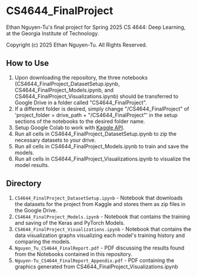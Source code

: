 # CS4644_FinalProject

Ethan Nguyen-Tu's final project for Spring 2025 CS 4644: Deep Learning, at the Georgia Institute of Technology.

Copyright (c) 2025 Ethan Nguyen-Tu. All Rights Reserved.

## How to Use

1. Upon downloading the repository, the three notebooks (CS4644_FinalProject_DatasetSetup.ipynb, CS4644_FinalProject_Models.ipynb, and CS4644_FinalProject_Visualizations.ipynb) should be transferred to Google Drive in a folder called "CS4644_FinalProject".
2. If a different folder is desired, simply change "/CS4644_FinalProject" of 'project_folder = drive_path + "/CS4644_FinalProject"' in the setup sections of the notebooks to the desired folder name.
3. Setup Google Colab to work with [Kaggle API](https://www.kaggle.com/docs/api).
4. Run all cells in CS4644_FinalProject_DatasetSetup.ipynb to zip the necessary datasets to your drive.
5. Run all cells in CS4644_FinalProject_Models.ipynb to train and save the models.
6. Run all cells in CS4644_FinalProject_Visualizations.ipynb to visualize the model results.

## Directory

1. `CS4644_FinalProject_DatasetSetup.ipynb` - Notebook that downloads the datasets for the project from Kaggle and stores them as zip files in the Google Drive.
2. `CS4644_FinalProject_Models.ipynb` - Notebook that contains the training and saving of the Keras and PyTorch Models.
3. `CS4644_FinalProject_Visualizations.ipynb` - Notebook that contains the data visualization graphs visualizing each model's training history and comparing the models.
4. `Nguyen_Tu_CS4644_FinalReport.pdf` - PDF discussing the results found from the Notebooks contained in this repository.
5. `Nguyen-Tu_CS4644_FinalReport_Appendix.pdf` - PDF containing the graphics generated from CS4644_FinalProject_Visualizations.ipynb
